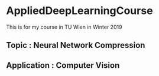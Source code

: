 # AppliedDeepLearningCourse
This is for my course in TU Wien in Winter 2019
## Topic : Neural Network Compression
## Application : Computer Vision

